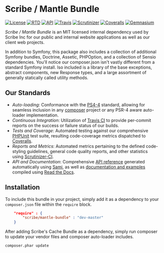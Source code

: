 # Scribe / Mantle Bundle

[![License](https://img.shields.io/packagist/l/scribe/mantle-bundle.svg?style=flat-square)](https://symfony-mantle-bundle.docs.scribe.tools/license)
[![RTD](https://readthedocs.org/projects/symfony-mantle-bundle/badge/?version=latest&style=flat-square)](https://symfony-mantle-bundle.docs.scribe.tools/docs)
[![API](https://img.shields.io/badge/api-latest-ff69b4.svg?style=flat-square)](https://symfony-mantle-bundle.docs.scribe.tools/api)
[![Travis](https://img.shields.io/travis/scribenet/symfony-mantle-bundle.svg?style=flat-square)](https://symfony-mantle-bundle.docs.scribe.tools/ci) 
[![Scrutinizer](https://img.shields.io/scrutinizer/g/scribenet/symfony-mantle-bundle.svg?style=flat-square)](https://symfony-mantle-bundle.docs.scribe.tools/quality)
[![Coveralls](https://img.shields.io/coveralls/scribenet/symfony-mantle-bundle.svg?style=flat-square)](https://symfony-mantle-bundle.docs.scribe.tools/coverage)
[![Gemnasium](https://img.shields.io/gemnasium/scribenet/symfony-mantle-bundle.svg?style=flat-square)](https://symfony-mantle-bundle.docs.scribe.tools/deps)

*Scribe / Mantle Bundle* is an MIT licensed internal dependency used by
Scribe Inc for our public and internal website applications as well as our client
web projects.

In addition to Symfony, this package also includes a collection of
additional Symfony bundles, Doctrine, Assetic, PHPOption, and a collection of
Sensio dependencies. You'll notice our composer.json isn't vastly different from
a standard Symfony install. lso included is a library of the base exceptions,
abstract components, new Response types, and a large assortment of generally
statically called utility methods.

## Our Standards

- *Auto-loading*: Conformance with the [PS4-4](http://www.php-fig.org/psr/psr-4/) 
  standard, allowing for seamless inclusion in any [composer](https://getcomposer.org/)
  project or any PSR-4 aware auto-loader implementation.
- *Continuous Integration*: Utilization of [Travis CI](https://symfony-mantle-bundle.docs.scribe.tools/ci)
  to provide per-commit reports on the success or failure status of our builds.
- *Tests and Coverage*: Automated testing against our comprehensive 
  [PHPUnit](https://phpunit.de/) test suite, resulting code-coverage metrics
  dispatched to [Coveralls](https://symfony-mantle-bundle.docs.scribe.tools/coverage).
- *Reports and Metrics*: Automated metrics pertaining to the defined code-styling
  guidelines, general code quality reports, and other statistics using 
  [Scrutinizer-CI](https://symfony-mantle-bundle.docs.scribe.tools/quality).
- *API and Documentation*: Comprehensive [API reference](https://symfony-mantle-bundle.docs.scribe.tools/api) 
  generated automatically using [Sami](https://github.com/fabpot/sami), as well 
  as [documentation and examples](https://symfony-mantle-bundle.docs.scribe.tools/docs)
  compiled using [Read the Docs](https://readthedocs.org/).

## Installation

To include this bundle in your project, simply add it as a dependency to your `composer.json` file within the `require` block.

```json
    "require" : {
        "scribe/mantle-bundle" : "dev-master"
    }
```

After adding Scribe's Cache Bundle as a dependency, simply run composer to update your vendor files and composer auto-loader includes.

```bash
composer.phar update
```